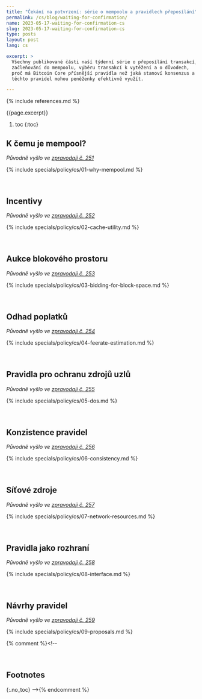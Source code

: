 ```yaml
---
title: "Čekání na potvrzení: série o mempoolu a pravidlech přeposílání"
permalink: /cs/blog/waiting-for-confirmation/
name: 2023-05-17-waiting-for-confirmation-cs
slug: 2023-05-17-waiting-for-confirmation-cs
type: posts
layout: post
lang: cs

excerpt: >
  Všechny publikované části naší týdenní série o přeposílání transakcí,
  začleňování do mempoolu, výběru transakcí k vytěžení a o důvodech,
  proč má Bitcoin Core přísnější pravidla než jaká stanoví konsenzus a jak
  těchto pravidel mohou peněženky efektivně využít.

---
```

<style>
/* put a little extra space between the H2s to maybe help
 * readers understand each of these was originally published independently
 * of the others */
h2:not(:first-of-type) { margin-top: 3em; }
</style>

{% include references.md %}

{{page.excerpt}}

1. toc
{:toc}

## K čemu je mempool?

*Původně vyšlo ve [zpravodaji č. 251](/cs/newsletters/2023/05/17/#čekání-na-potvrzení-1-k-čemu-je-mempool)*

{% include specials/policy/cs/01-why-mempool.md %}

## Incentivy

*Původně vyšlo ve [zpravodaji č. 252](/cs/newsletters/2023/05/24/#čekání-na-potvrzení-2-incentivy)*

{% include specials/policy/cs/02-cache-utility.md %}

## Aukce blokového prostoru

*Původně vyšlo ve [zpravodaji č. 253](/cs/newsletters/2023/05/31/#čekání-na-potvrzení-3-aukce-blokového-prostoru)*

{% include specials/policy/cs/03-bidding-for-block-space.md %}

## Odhad poplatků

*Původně vyšlo ve [zpravodaji č. 254](/cs/newsletters/2023/06/07/#čekání-na-potvrzení-4-odhad-poplatků)*

{% include specials/policy/cs/04-feerate-estimation.md %}

## Pravidla pro ochranu zdrojů uzlů

*Původně vyšlo ve [zpravodaji č. 255](/cs/newsletters/2023/06/14/#čekání-na-potvrzení-5-pravidla-pro-ochranu-zdrojů-uzlů)*

{% include specials/policy/cs/05-dos.md %}

## Konzistence pravidel

*Původně vyšlo ve [zpravodaji č. 256](/cs/newsletters/2023/06/21/#čekání-na-potvrzení-6-konzistence-pravidel)*

{% include specials/policy/cs/06-consistency.md %}

## Síťové zdroje

*Původně vyšlo ve [zpravodaji č. 257](/cs/newsletters/2023/06/28/#čekání-na-potvrzení-7-síťové-zdroje)*

{% include specials/policy/cs/07-network-resources.md %}

## Pravidla jako rozhraní

*Původně vyšlo ve [zpravodaji č. 258](/cs/newsletters/2023/07/05/#čekání-na-potvrzení-8-pravidla-jako-rozhraní)*

{% include specials/policy/cs/08-interface.md %}

## Návrhy pravidel

*Původně vyšlo ve [zpravodaji č. 259](/cs/newsletters/2023/07/12/#čekání-na-potvrzení-9-návrhy-pravidel)*

{% include specials/policy/cs/09-proposals.md %}

{% comment %}<!--
## Footnotes
{:.no_toc}
-->{% endcomment %}
